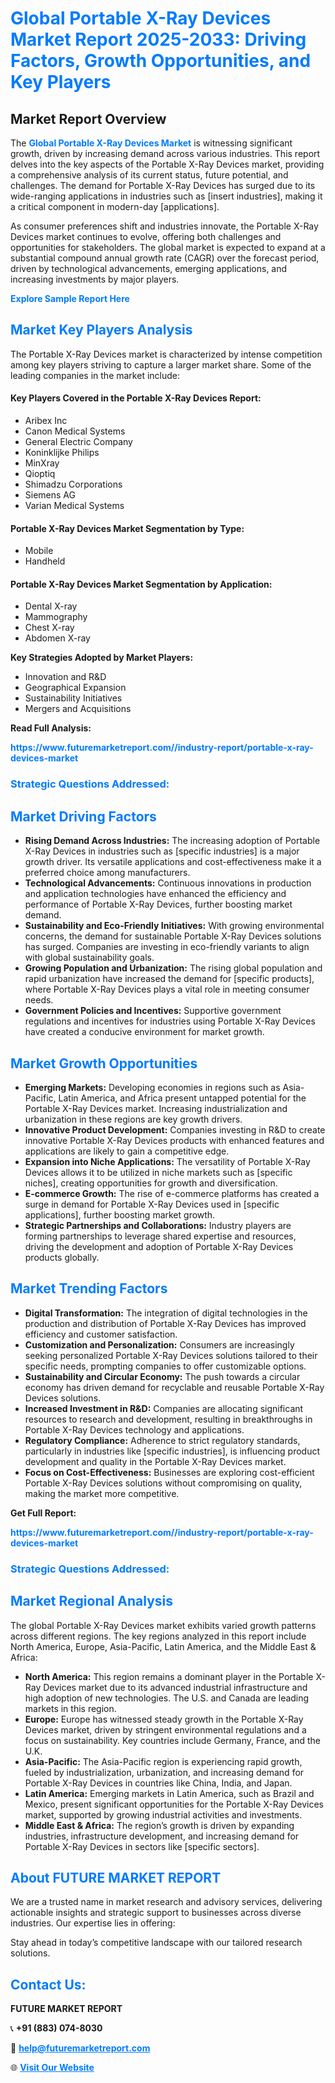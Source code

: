 <h1 style="color: #007BFF;">Global Portable X-Ray Devices Market Report 2025-2033: Driving Factors, Growth Opportunities, and Key Players</h1>

<section id="overview">
<h2>Market Report Overview</h2>
<p>The <a href="https://www.futuremarketreport.com//industry-report/portable-x-ray-devices-market" style="color: #007BFF; text-decoration: none;"><strong>Global Portable X-Ray Devices Market</strong></a> is witnessing significant growth, driven by increasing demand across various industries. This report delves into the key aspects of the Portable X-Ray Devices market, providing a comprehensive analysis of its current status, future potential, and challenges. The demand for Portable X-Ray Devices has surged due to its wide-ranging applications in industries such as [insert industries], making it a critical component in modern-day [applications].</p>
<p>As consumer preferences shift and industries innovate, the Portable X-Ray Devices market continues to evolve, offering both challenges and opportunities for stakeholders. The global market is expected to expand at a substantial compound annual growth rate (CAGR) over the forecast period, driven by technological advancements, emerging applications, and increasing investments by major players.</p>
</section>

<section id="overview">
<p><a href="https://www.futuremarketreport.com//request-sample/reportId=47838" style="color: #007BFF; text-decoration: none;"><strong>Explore Sample Report Here</strong></a></p>
</section>

<section id="key-players">
<h2 style="color: #007BFF;">Market Key Players Analysis</h2>
<p>The Portable X-Ray Devices market is characterized by intense competition among key players striving to capture a larger market share. Some of the leading companies in the market include:</p>
<h4>Key Players Covered in the Portable X-Ray Devices Report:</h4>
<ul><li>Aribex Inc</li><li>Canon Medical Systems</li><li>General Electric Company</li><li>Koninklijke Philips</li><li>MinXray</li><li>Qioptiq</li><li>Shimadzu Corporations</li><li>Siemens AG</li><li>Varian Medical Systems</li></ul>
<h4>Portable X-Ray Devices Market Segmentation by Type:</h4>
<ul><li>Mobile</li><li>Handheld</li></ul>

<h4>Portable X-Ray Devices Market Segmentation by Application:</h4>
<ul><li>Dental X-ray</li><li>Mammography</li><li>Chest X-ray</li><li>Abdomen X-ray</li></ul>
<p><strong>Key Strategies Adopted by Market Players:</strong></p>
<ul>
<li>Innovation and R&D</li>
<li>Geographical Expansion</li>
<li>Sustainability Initiatives</li>
<li>Mergers and Acquisitions</li>
</ul>
</section>

<section>
<p><strong>Read Full Analysis: </strong></p><a href="https://www.futuremarketreport.com//industry-report/portable-x-ray-devices-market" style="color: #007BFF; text-decoration: none;"><strong>https://www.futuremarketreport.com//industry-report/portable-x-ray-devices-market</strong></a>
<h3 style="color: #007BFF;">Strategic Questions Addressed:</h3>
</section>

<section id="driving-factors">
<h2 style="color: #007BFF;">Market Driving Factors</h2>
<ul>
<li><strong>Rising Demand Across Industries:</strong> The increasing adoption of Portable X-Ray Devices in industries such as [specific industries] is a major growth driver. Its versatile applications and cost-effectiveness make it a preferred choice among manufacturers.</li>
<li><strong>Technological Advancements:</strong> Continuous innovations in production and application technologies have enhanced the efficiency and performance of Portable X-Ray Devices, further boosting market demand.</li>
<li><strong>Sustainability and Eco-Friendly Initiatives:</strong> With growing environmental concerns, the demand for sustainable Portable X-Ray Devices solutions has surged. Companies are investing in eco-friendly variants to align with global sustainability goals.</li>
<li><strong>Growing Population and Urbanization:</strong> The rising global population and rapid urbanization have increased the demand for [specific products], where Portable X-Ray Devices plays a vital role in meeting consumer needs.</li>
<li><strong>Government Policies and Incentives:</strong> Supportive government regulations and incentives for industries using Portable X-Ray Devices have created a conducive environment for market growth.</li>
</ul>
</section>

<section id="growth-opportunities">
<h2 style="color: #007BFF;">Market Growth Opportunities</h2>
<ul>
<li><strong>Emerging Markets:</strong> Developing economies in regions such as Asia-Pacific, Latin America, and Africa present untapped potential for the Portable X-Ray Devices market. Increasing industrialization and urbanization in these regions are key growth drivers.</li>
<li><strong>Innovative Product Development:</strong> Companies investing in R&D to create innovative Portable X-Ray Devices products with enhanced features and applications are likely to gain a competitive edge.</li>
<li><strong>Expansion into Niche Applications:</strong> The versatility of Portable X-Ray Devices allows it to be utilized in niche markets such as [specific niches], creating opportunities for growth and diversification.</li>
<li><strong>E-commerce Growth:</strong> The rise of e-commerce platforms has created a surge in demand for Portable X-Ray Devices used in [specific applications], further boosting market growth.</li>
<li><strong>Strategic Partnerships and Collaborations:</strong> Industry players are forming partnerships to leverage shared expertise and resources, driving the development and adoption of Portable X-Ray Devices products globally.</li>
</ul>
</section>

<section id="trending-factors">
<h2 style="color: #007BFF;">Market Trending Factors</h2>
<ul>
<li><strong>Digital Transformation:</strong> The integration of digital technologies in the production and distribution of Portable X-Ray Devices has improved efficiency and customer satisfaction.</li>
<li><strong>Customization and Personalization:</strong> Consumers are increasingly seeking personalized Portable X-Ray Devices solutions tailored to their specific needs, prompting companies to offer customizable options.</li>
<li><strong>Sustainability and Circular Economy:</strong> The push towards a circular economy has driven demand for recyclable and reusable Portable X-Ray Devices solutions.</li>
<li><strong>Increased Investment in R&D:</strong> Companies are allocating significant resources to research and development, resulting in breakthroughs in Portable X-Ray Devices technology and applications.</li>
<li><strong>Regulatory Compliance:</strong> Adherence to strict regulatory standards, particularly in industries like [specific industries], is influencing product development and quality in the Portable X-Ray Devices market.</li>
<li><strong>Focus on Cost-Effectiveness:</strong> Businesses are exploring cost-efficient Portable X-Ray Devices solutions without compromising on quality, making the market more competitive.</li>
</ul>
</section>

<section>
<p><strong>Get Full Report: </strong></p><a href="https://www.futuremarketreport.com//industry-report/portable-x-ray-devices-market" style="color: #007BFF; text-decoration: none;"><strong>https://www.futuremarketreport.com//industry-report/portable-x-ray-devices-market</strong></a>
<h3 style="color: #007BFF;">Strategic Questions Addressed:</h3>
</section>


<section id="regional-analysis">
<h2 style="color: #007BFF;">Market Regional Analysis</h2>
<p>The global Portable X-Ray Devices market exhibits varied growth patterns across different regions. The key regions analyzed in this report include North America, Europe, Asia-Pacific, Latin America, and the Middle East & Africa:</p>
<ul>
<li><strong>North America:</strong> This region remains a dominant player in the Portable X-Ray Devices market due to its advanced industrial infrastructure and high adoption of new technologies. The U.S. and Canada are leading markets in this region.</li>
<li><strong>Europe:</strong> Europe has witnessed steady growth in the Portable X-Ray Devices market, driven by stringent environmental regulations and a focus on sustainability. Key countries include Germany, France, and the U.K.</li>
<li><strong>Asia-Pacific:</strong> The Asia-Pacific region is experiencing rapid growth, fueled by industrialization, urbanization, and increasing demand for Portable X-Ray Devices in countries like China, India, and Japan.</li>
<li><strong>Latin America:</strong> Emerging markets in Latin America, such as Brazil and Mexico, present significant opportunities for the Portable X-Ray Devices market, supported by growing industrial activities and investments.</li>
<li><strong>Middle East & Africa:</strong> The region’s growth is driven by expanding industries, infrastructure development, and increasing demand for Portable X-Ray Devices in sectors like [specific sectors].</li>
</ul>
</section>

<footer>
<h2 style="color: #007BFF;">About FUTURE MARKET REPORT</h2>
<p>We are a trusted name in market research and advisory services, delivering actionable insights and strategic support to businesses across diverse industries. Our expertise lies in offering:</p>

<p>Stay ahead in today’s competitive landscape with our tailored research solutions.</p>

<h2 style="color: #007BFF;">Contact Us:</h2>
<p><strong>FUTURE MARKET REPORT</strong></p>
<p>📞 <strong>+91 (883) 074-8030</strong></p>
<p>📧 <strong><a href="mailto:help@futuremarketreport.com" style="color: #007BFF;">help@futuremarketreport.com</a></strong></p>
<p>🌐 <strong><a href="https://www.futuremarketreport.com/" style="color: #007BFF;">Visit Our Website</a></strong></p>
</footer>